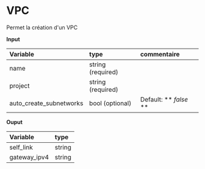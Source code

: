**VPC**
==

Permet la création d'un VPC 

**Input**

|Variable|type|commentaire|
|:-|:-|:-|
|name|string (required)||
|project|string (required)||
|auto_create_subnetworks|bool (optional)|Default: ** *false* **|

**Ouput**

|Variable|type|
|:-|:-|
|self_link|string|
|gateway_ipv4|string|
